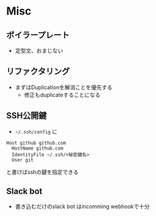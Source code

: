# Misc

## ボイラープレート

* 定型文、おまじない

## リファクタリング

* まずはDuplicationを解消ことを優先する
  * 修正もduplicateすることになる

## SSH公開鍵

* `~/.ssh/config` に

```text
Host github github.com
  HostName github.com
  IdentityFile ~/.ssh/<秘密鍵名>
  User git
```

と書けばsshの鍵を指定できる

## Slack bot

* 書き込むだけのslack bot はincomming webhookで十分